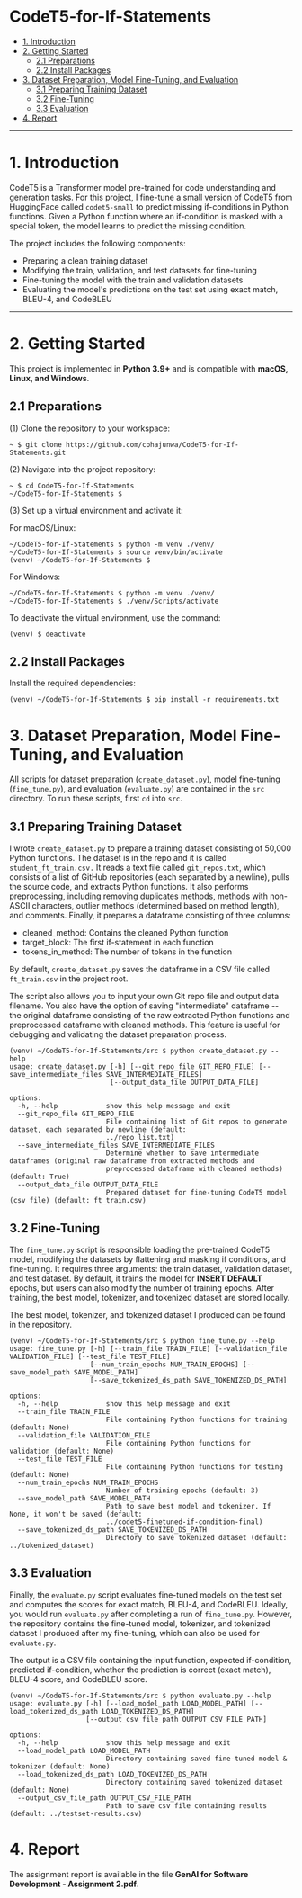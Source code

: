 # CodeT5-for-If-Statements

* [1. Introduction](#1-introduction)  
* [2. Getting Started](#2-getting-started)  
  * [2.1 Preparations](#21-preparations)  
  * [2.2 Install Packages](#22-install-packages)  
* [3. Dataset Preparation, Model Fine-Tuning, and Evaluation](#3-dataset-preparation-model-fine-tuning-and-evaluation)  
  * [3.1 Preparing Training Dataset](#31-preparing-training-dataset)  
  * [3.2 Fine-Tuning](#32-fine-tuning)  
  * [3.3 Evaluation](#33-evaluation)  
* [4. Report](#4-report)  
---

# **1. Introduction** 

CodeT5 is a Transformer model pre-trained for code understanding and generation tasks. For this project, I fine-tune a small version of CodeT5 from HuggingFace called `codet5-small` to predict missing if-conditions in Python functions. Given a Python function where an if-condition is masked with a special token, the model learns to predict the missing condition. 

The project includes the following components:
* Preparing a clean training dataset
* Modifying the train, validation, and test datasets for fine-tuning
* Fine-tuning the model with the train and validation datasets
* Evaluating the model's predictions on the test set using exact match, BLEU-4, and CodeBLEU


---

# **2. Getting Started**  

This project is implemented in **Python 3.9+** and is compatible with **macOS, Linux, and Windows**.  

## **2.1 Preparations**  

(1) Clone the repository to your workspace:  
```shell
~ $ git clone https://github.com/cohajunwa/CodeT5-for-If-Statements.git
```

(2) Navigate into the project repository:
```
~ $ cd CodeT5-for-If-Statements
~/CodeT5-for-If-Statements $
```

(3) Set up a virtual environment and activate it:

For macOS/Linux:
```
~/CodeT5-for-If-Statements $ python -m venv ./venv/
~/CodeT5-for-If-Statements $ source venv/bin/activate
(venv) ~/CodeT5-for-If-Statements $ 
```

For Windows:
```
~/CodeT5-for-If-Statements $ python -m venv ./venv/
~/CodeT5-for-If-Statements $ ./venv/Scripts/activate
```

To deactivate the virtual environment, use the command:
```
(venv) $ deactivate
```

## **2.2 Install Packages**

Install the required dependencies:
```shell
(venv) ~/CodeT5-for-If-Statements $ pip install -r requirements.txt
```

# **3. Dataset Preparation, Model Fine-Tuning, and Evaluation**

All scripts for dataset preparation (```create_dataset.py```), model fine-tuning (```fine_tune.py```), and evaluation (```evaluate.py```) are contained in the ```src``` directory. To run these scripts, first `cd` into `src`.

## **3.1 Preparing Training Dataset**

I wrote ```create_dataset.py``` to prepare a training dataset consisting of 50,000 Python functions. The dataset is in the repo and it is called ```student_ft_train.csv.``` It reads a text file called ```git_repos.txt```, which consists of a list of GitHub repositories (each separated by a newline), pulls the source code, and extracts Python functions. It also performs preprocessing, including removing duplicates methods, methods with non-ASCII characters, outlier methods (determined based on method length), and comments. Finally, it prepares a dataframe consisting of three columns:
* cleaned_method: Contains the cleaned Python function
* target_block: The first if-statement in each function
* tokens_in_method: The number of tokens in the function

By default, ```create_dataset.py``` saves the dataframe in a CSV file called ```ft_train.csv``` in the project root.

The script also allows you to input your own Git repo file and output data filename. You also have the option of saving "intermediate" dataframe -- the original dataframe consisting of the raw extracted Python functions and preprocessed dataframe with cleaned methods. This feature is useful for debugging and validating the dataset preparation process.

```
(venv) ~/CodeT5-for-If-Statements/src $ python create_dataset.py --help
usage: create_dataset.py [-h] [--git_repo_file GIT_REPO_FILE] [--save_intermediate_files SAVE_INTERMEDIATE_FILES]
                         [--output_data_file OUTPUT_DATA_FILE]

options:
  -h, --help            show this help message and exit
  --git_repo_file GIT_REPO_FILE
                        File containing list of Git repos to generate dataset, each separated by newline (default:
                        ../repo_list.txt)
  --save_intermediate_files SAVE_INTERMEDIATE_FILES
                        Determine whether to save intermediate dataframes (original raw dataframe from extracted methods and
                        preprocessed dataframe with cleaned methods) (default: True)
  --output_data_file OUTPUT_DATA_FILE
                        Prepared dataset for fine-tuning CodeT5 model (csv file) (default: ft_train.csv)
```

## **3.2 Fine-Tuning**
The ```fine_tune.py``` script is responsible loading the pre-trained CodeT5 model, modifying the datasets by flattening and masking if conditions, and fine-tuning. It requires three arguments: the train dataset, validation dataset, and test dataset. By default, it trains the model for **INSERT DEFAULT** epochs, but users can also modify the number of training epochs. After training, the best model, tokenizer, and tokenized dataset are stored locally. 

The best model, tokenizer, and tokenized dataset I produced can be found in the repository.

```
(venv) ~/CodeT5-for-If-Statements/src $ python fine_tune.py --help
usage: fine_tune.py [-h] [--train_file TRAIN_FILE] [--validation_file VALIDATION_FILE] [--test_file TEST_FILE]
                    [--num_train_epochs NUM_TRAIN_EPOCHS] [--save_model_path SAVE_MODEL_PATH]
                    [--save_tokenized_ds_path SAVE_TOKENIZED_DS_PATH]

options:
  -h, --help            show this help message and exit
  --train_file TRAIN_FILE
                        File containing Python functions for training (default: None)
  --validation_file VALIDATION_FILE
                        File containing Python functions for validation (default: None)
  --test_file TEST_FILE
                        File containing Python functions for testing (default: None)
  --num_train_epochs NUM_TRAIN_EPOCHS
                        Number of training epochs (default: 3)
  --save_model_path SAVE_MODEL_PATH
                        Path to save best model and tokenizer. If None, it won't be saved (default:
                        ../codet5-finetuned-if-condition-final)
  --save_tokenized_ds_path SAVE_TOKENIZED_DS_PATH
                        Directory to save tokenized dataset (default: ../tokenized_dataset)
```

## **3.3 Evaluation**
Finally, the `evaluate.py` script evaluates fine-tuned models on the test set and computes the scores for exact match, BLEU-4, and CodeBLEU. Ideally, you would run `evaluate.py` after completing a run of `fine_tune.py`. However, the repository contains the fine-tuned model, tokenizer, and tokenized dataset I produced after my fine-tuning, which can also be used for `evaluate.py`. 

The output is a CSV file containing the input function, expected if-condition, predicted if-condition, whether the prediction is correct (exact match), BLEU-4 score, and CodeBLEU score.

```
(venv) ~/CodeT5-for-If-Statements/src $ python evaluate.py --help
usage: evaluate.py [-h] [--load_model_path LOAD_MODEL_PATH] [--load_tokenized_ds_path LOAD_TOKENIZED_DS_PATH]
                   [--output_csv_file_path OUTPUT_CSV_FILE_PATH]

options:
  -h, --help            show this help message and exit
  --load_model_path LOAD_MODEL_PATH
                        Directory containing saved fine-tuned model & tokenizer (default: None)
  --load_tokenized_ds_path LOAD_TOKENIZED_DS_PATH
                        Directory containing saved tokenized dataset (default: None)
  --output_csv_file_path OUTPUT_CSV_FILE_PATH
                        Path to save csv file containing results (default: ../testset-results.csv)
```

# **4. Report**
The assignment report is available in the file **GenAI for Software Development - Assignment 2.pdf**.
